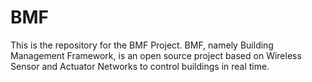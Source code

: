 # BMF
This is the repository for the BMF Project. 
BMF, namely Building Management Framework, is an open source project based on Wireless Sensor and Actuator Networks
to control buildings in real time.
